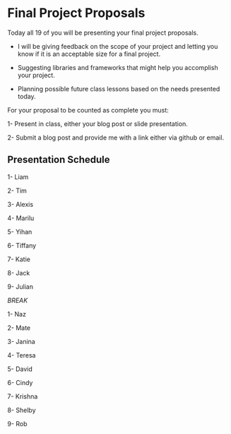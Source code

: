 # Final Project Proposals

Today all 19 of you will be presenting your final project proposals. 

* I will be giving feedback on the scope of your project and letting you know if it is an acceptable size for a final project.

* Suggesting libraries and frameworks that might help you accomplish your project.

* Planning possible future class lessons based on the needs presented today.

For your proposal to be counted as complete you must:

1- Present in class, either your blog post or slide presentation.

2- Submit a blog post and provide me with a link either via github or email.

## Presentation Schedule

1- Liam

2- Tim

3- Alexis

4- Marilu

5- Yihan

6- Tiffany

7- Katie

8- Jack

9- Julian


*BREAK*


1- Naz

2- Mate

3- Janina

4- Teresa

5- David

6- Cindy

7- Krishna

8- Shelby

9- Rob
